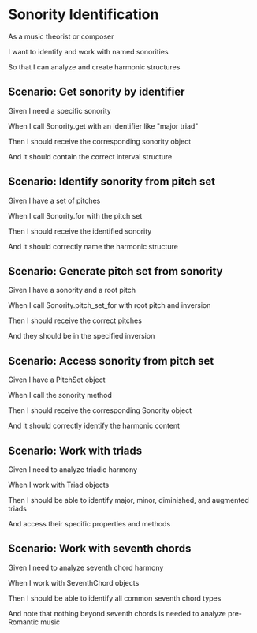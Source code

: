 # Sonority Identification

As a music theorist or composer

I want to identify and work with named sonorities

So that I can analyze and create harmonic structures

## Scenario: Get sonority by identifier

Given I need a specific sonority

When I call Sonority.get with an identifier like "major triad"

Then I should receive the corresponding sonority object

And it should contain the correct interval structure

## Scenario: Identify sonority from pitch set

Given I have a set of pitches

When I call Sonority.for with the pitch set

Then I should receive the identified sonority

And it should correctly name the harmonic structure

## Scenario: Generate pitch set from sonority

Given I have a sonority and a root pitch

When I call Sonority.pitch_set_for with root pitch and inversion

Then I should receive the correct pitches

And they should be in the specified inversion

## Scenario: Access sonority from pitch set

Given I have a PitchSet object

When I call the sonority method

Then I should receive the corresponding Sonority object

And it should correctly identify the harmonic content

## Scenario: Work with triads

Given I need to analyze triadic harmony

When I work with Triad objects

Then I should be able to identify major, minor, diminished, and augmented triads

And access their specific properties and methods

## Scenario: Work with seventh chords

Given I need to analyze seventh chord harmony

When I work with SeventhChord objects

Then I should be able to identify all common seventh chord types

And note that nothing beyond seventh chords is needed to analyze pre-Romantic music
